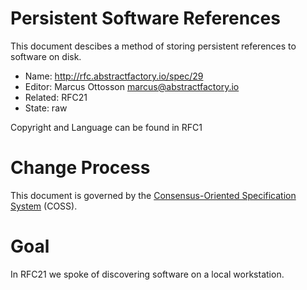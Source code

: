 # Persistent Software References

This document descibes a method of storing persistent references to software on disk.

* Name: http://rfc.abstractfactory.io/spec/29
* Editor: Marcus Ottosson <marcus@abstractfactory.io>
* Related: RFC21
* State: raw

Copyright and Language can be found in RFC1

# Change Process

This document is governed by the [Consensus-Oriented Specification System](http://www.digistan.org/spec:1/COSS) (COSS).

# Goal

In RFC21 we spoke of discovering software on a local workstation.